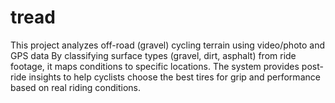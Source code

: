 # tread
This project analyzes off-road (gravel) cycling terrain using video/photo and GPS data  By classifying surface types (gravel, dirt, asphalt) from ride footage, it maps conditions to specific locations. The system provides post-ride insights to help cyclists choose the best tires for grip and performance based on real riding conditions.
